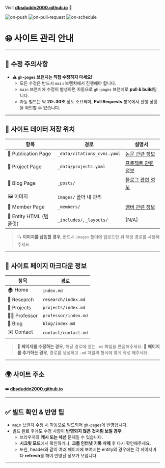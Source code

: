 Visit **[dbsduddn2000.github.io](https://dbsduddn2000.github.io)** 🚀


  ![on-push](../../actions/workflows/on-push.yaml/badge.svg)
  ![on-pull-request](../../actions/workflows/on-pull-request.yaml/badge.svg)
  ![on-schedule](../../actions/workflows/on-schedule.yaml/badge.svg)

# 🌐 사이트 관리 안내

---

## 🚫 수정 주의사항
- **⚠️ `gh-pages` 브랜치는 직접 수정하지 마세요!**
  - 모든 수정은 반드시 `main` 브랜치에서 진행해야 합니다.
  - `main` 브랜치에 수정이 발생하면 자동으로 `gh-pages` 브랜치로 **pull & build**됩니다.  
  - 자동 빌드는 약 **20~30초** 정도 소요되며, **Pull Requests** 항목에서 진행 상황을 확인할 수 있습니다.

---

## 📁 사이트 데이터 저장 위치
| 항목 | 경로 | 설명서 |
|------|------|--------|
| 📰 Publication Page | `_data/citations_cvmi.yaml` | [논문 관련 정보](_document/citations_cvmi.md) |
| 📂 Project Page | `_data/projects.yaml` | [프로젝트 관련 정보](_document/projects.md) |
| 📝 Blog Page | `_posts/` | [블로그 관련 정보](_document/posts.md) |
| 🖼 이미지 | `images/` 폴더 내 관리 |  |
| 👥 Member Page | `_members/` | [멤버 관련 정보](_document/members.md) |
| 🧱 Entity HTML (템플릿) | `_includes/`, `_layouts/` | [N/A] |

> 🔍 **이미지를 삽입할 경우**, 반드시 `images` 폴더에 업로드한 뒤 해당 경로를 사용해주세요.

---

## 📄 사이트 페이지 마크다운 정보
| 항목 | 경로 |
|------|------|
| 🏠 Home | `index.md` |
| 🔬 Research | `research/index.md` |
| 📁 Projects | `projects/index.md` |
| 👨‍🏫 Professor | `professor/index.md` |
| 📝 Blog | `blog/index.md` |
| ✉️ Contact | `contact/contact.md` |

> 📌 **페이지를 수정하는 경우**, 해당 경로에 있는 `.md` 파일을 편집해주세요.
> 📌 **페이지를 추가하는 경우**, 경로를 생성하고 `.md` 파일의 형식에 맞게 작성 해주세요.

---

## 🌍 사이트 주소
**➡️ [dbsduddn2000.github.io](https://dbsduddn2000.github.io)**

---

## ✅ 빌드 확인 & 반영 팁
- `main` 브랜치 수정 시 자동으로 빌드되어 `gh-pages`에 반영됩니다.
- 빌드 완료 후에도 수정 사항이 **반영되지 않은 것처럼 보일 경우**:
  - 브라우저의 **캐시 또는 세션** 문제일 수 있습니다.
  - **시크릿 모드**에서 확인하거나, **크롬 인터넷 기록 삭제** 후 다시 확인해주세요.
  - 또한, header와 같이 여러 페이지에 보여지는 entity의 경우에는 각 페이지마다 **refresh**를 해야 반영된 정보가 보입니다.

---










